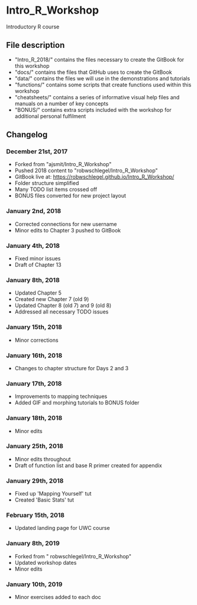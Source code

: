 # Intro_R_Workshop
Introductory R course

## File description
* "Intro_R_2018/" contains the files necessary to create the GitBook for this workshop
* "docs/" contains the files that GitHub uses to create the GitBook
* "data/" contains the files we will use in the demonstrations and tutorials
* "functions/" contains some scripts that create functions used within this workshop
* "cheatsheets/" contains a series of informative visual help files and manuals on a number of key concepts
* "BONUS/" contains extra scripts included with the workshop for additional personal fulfilment

## Changelog

### December 21st, 2017
* Forked from "ajsmit/Intro_R_Workshop"
* Pushed 2018 content to "robwschlegel/Intro_R_Workshop"
* GitBook live at: https://robwschlegel.github.io/Intro_R_Workshop/
* Folder structure simplified
* Many TODO list items crossed off
* BONUS files converted for new project layout

### January 2nd, 2018
* Corrected connections for new username
* Minor edits to Chapter 3 pushed to GitBook

### January 4th, 2018
* Fixed minor issues
* Draft of Chapter 13

### January 8th, 2018
* Updated Chapter 5
* Created new Chapter 7 (old 9)
* Updated Chapter 8 (old 7) and 9 (old 8)
* Addressed all necessary TODO issues

### January 15th, 2018
* Minor corrections

### January 16th, 2018
* Changes to chapter structure for Days 2 and 3

### January 17th, 2018
* Improvements to mapping techniques
* Added GIF and morphing tutorials to BONUS folder

### January 18th, 2018
* Minor edits

### January 25th, 2018
* Minor edits throughout
* Draft of function list and base R primer created for appendix

### January 29th, 2018
* Fixed up 'Mapping Yourself' tut
* Created 'Basic Stats' tut

### February 15th, 2018
* Updated landing page for UWC course

### January 8th, 2019
* Forked from " robwschlegel/Intro_R_Workshop"
* Updated workshop dates
* Minor edits

### January 10th, 2019
* Minor exercises added to each doc